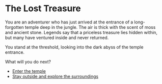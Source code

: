 # The Lost Treasure

You are an adventurer who has just arrived at the entrance of a long-forgotten temple deep in the jungle. The air is thick with the scent of moss and ancient stone. Legends say that a priceless treasure lies hidden within, but many have ventured inside and never returned.

You stand at the threshold, looking into the dark abyss of the temple entrance.

What will you do next?

- [Enter the temple](enter-temple.md)
- [Stay outside and explore the surroundings](explore-outside.md)


